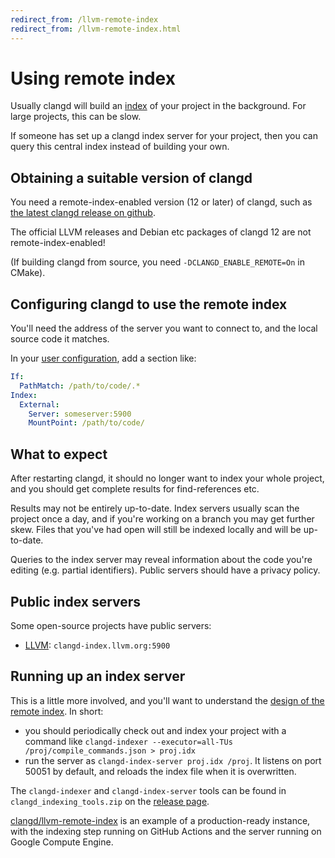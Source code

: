 ```yaml
---
redirect_from: /llvm-remote-index
redirect_from: /llvm-remote-index.html
---
```

# Using remote index

Usually clangd will build an [index](/design/indexing) of your project in the
background. For large projects, this can be slow.

If someone has set up a clangd index server for your project, then you can query
this central index instead of building your own.

## Obtaining a suitable version of clangd

You need a remote-index-enabled version (12 or later) of clangd, such as
[the latest clangd release on github](https://github.com/clangd/clangd/releases/latest).

The official LLVM releases and Debian etc packages of clangd 12 are not
remote-index-enabled!

(If building clangd from source, you need `-DCLANGD_ENABLE_REMOTE=On` in CMake).

## Configuring clangd to use the remote index

You'll need the address of the server you want to connect to, and the local
source code it matches.

In your [user configuration](/config), add a section like:

```yaml
If:
  PathMatch: /path/to/code/.*
Index:
  External:
    Server: someserver:5900
    MountPoint: /path/to/code/
```

## What to expect

After restarting clangd, it should no longer want to index your whole project,
and you should get complete results for find-references etc.

Results may not be entirely up-to-date. Index servers usually scan the
project once a day, and if you're working on a branch you may get further skew.
Files that you've had open will still be indexed locally and will be up-to-date.

Queries to the index server may reveal information about the code you're editing
(e.g. partial identifiers). Public servers should have a privacy policy.

## Public index servers

Some open-source projects have public servers:

- [LLVM](http://clangd-index.llvm.org/): `clangd-index.llvm.org:5900`

## Running up an index server

This is a little more involved, and you'll want to understand the
[design of the remote index](/design/remote-index). In short:

 - you should periodically check out and index your project with a command like
   `clangd-indexer --executor=all-TUs /proj/compile_commands.json > proj.idx`
 - run the server as `clangd-index-server proj.idx /proj`. It listens on port
   50051 by default, and reloads the index file when it is overwritten.

The `clangd-indexer` and `clangd-index-server` tools can be found in
`clangd_indexing_tools.zip` on the
[release page](https://github.com/clangd/clangd/releases/latest).

[clangd/llvm-remote-index](https://github.com/clangd/llvm-remote-index) is an
example of a production-ready instance, with the indexing step running on
GitHub Actions and the server running on Google Compute Engine.
